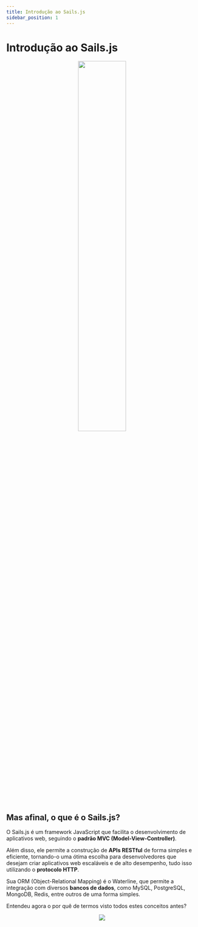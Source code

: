 ```yaml
---
title: Introdução ao Sails.js
sidebar_position: 1
---
```


# Introdução ao Sails.js

<center>
<img src={require("/img/sailsjs-logo.png").default} width="50%" />
</center>

## Mas afinal, o que é o Sails.js?

O Sails.js é um framework JavaScript que facilita o desenvolvimento de aplicativos web, seguindo o **padrão MVC (Model-View-Controller)**. 

Além disso, ele permite a construção de **APIs RESTful** de forma simples e eficiente, tornando-o uma ótima escolha para desenvolvedores que desejam criar aplicativos web escaláveis e de alto desempenho, tudo isso utilizando o **protocolo HTTP**. 

Sua ORM (Object-Relational Mapping) é o Waterline, que permite a integração com diversos **bancos de dados**, como MySQL, PostgreSQL, MongoDB, Redis, entre outros de uma forma simples.

Entendeu agora o por quê de termos visto todos estes conceitos antes?

<center>
<img src="https://i.pinimg.com/originals/a4/7b/0b/a47b0b819f3b04c3ea9b7af0580ed165.gif" />
</center>